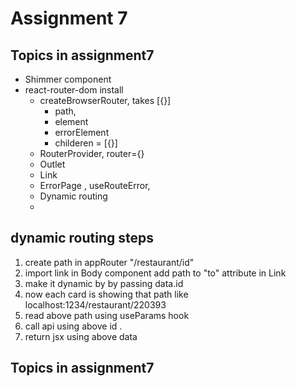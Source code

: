 # Assignment 7

## Topics in assignment7

- Shimmer component
- react-router-dom install
  - createBrowserRouter, takes [{}]
    - path,
    - element
    - errorElement
    - childeren = [{}]
  - RouterProvider, router={}
  - Outlet
  - Link
  - ErrorPage , useRouteError,
  - Dynamic routing
  -

## dynamic routing steps

1. create path in appRouter "/restaurant/id"
2. import link in Body component add path to "to" attribute in Link
3. make it dynamic by by passing data.id
4. now each card is showing that path like localhost:1234/restaurant/220393
5. read above path using useParams hook
6. call api using above id .
7. return jsx using above data

## Topics in assignment7
